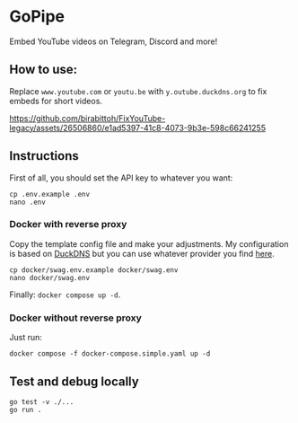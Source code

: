 # GoPipe
Embed YouTube videos on Telegram, Discord and more!

## How to use:
Replace `www.youtube.com` or `youtu.be` with `y.outube.duckdns.org` to fix embeds for short videos.

https://github.com/birabittoh/FixYouTube-legacy/assets/26506860/e1ad5397-41c8-4073-9b3e-598c66241255

## Instructions

First of all, you should set the API key to whatever you want:
```
cp .env.example .env
nano .env
```

### Docker with reverse proxy
Copy the template config file and make your adjustments. My configuration is based on [DuckDNS](http://duckdns.org/) but you can use whatever provider you find [here](https://docs.linuxserver.io/general/swag#docker-compose).

```
cp docker/swag.env.example docker/swag.env
nano docker/swag.env
```

Finally: `docker compose up -d`.

### Docker without reverse proxy
Just run:
```
docker compose -f docker-compose.simple.yaml up -d
```

## Test and debug locally
```
go test -v ./...
go run .
```
